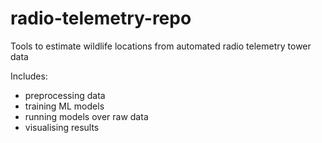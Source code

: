 # radio-telemetry-repo
Tools to estimate wildlife locations from automated radio telemetry tower data

Includes:
- preprocessing data
- training ML models
- running models over raw data
- visualising results
